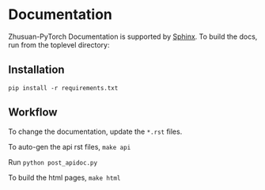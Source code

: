 # Documentation #
Zhusuan-PyTorch Documentation is supported by [Sphinx](http://www.sphinx-doc.org/en/stable/). 
To build the docs, run from the toplevel directory:

## Installation ##
```
pip install -r requirements.txt
```

## Workflow ##
To change the documentation, update the `*.rst` files.

To auto-gen the api rst files, `make api`

Run `python post_apidoc.py`

To build the html pages, `make html`
